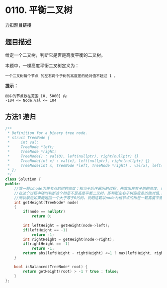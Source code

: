 # 0110. 平衡二叉树      

[力扣题目链接](https://leetcode-cn.com/problems/balanced-binary-tree/)     


## 题目描述  

给定一个二叉树，判断它是否是高度平衡的二叉树。

本题中，一棵高度平衡二叉树定义为：

    一个二叉树每个节点 的左右两个子树的高度差的绝对值不超过 1 。  

**提示：**

    树中的节点数在范围 [0, 5000] 内
    -104 <= Node.val <= 104  


## 方法1 递归  

```cpp
/**
 * Definition for a binary tree node.
 * struct TreeNode {
 *     int val;
 *     TreeNode *left;
 *     TreeNode *right;
 *     TreeNode() : val(0), left(nullptr), right(nullptr) {}
 *     TreeNode(int x) : val(x), left(nullptr), right(nullptr) {}
 *     TreeNode(int x, TreeNode *left, TreeNode *right) : val(x), left(left), right(right) {}
 * };
 */
class Solution {
public:
    //求一颗以node为根节点的树的高度；相当于后序遍历的过程，先求出左右子树的高度，再加上根节点;
    //在这个过程中随时判断这个树是不是高度平衡二叉树，即判断左右子树高度差的绝对值,如果这颗树不是高度平衡二叉树，就返回-1，所以在调用getHeight函数后面都要判断下返回值是否是-1,如一个根节点为node的树在调用getHeight(node->left)后得到了-1，说明它的左子树不是一颗高度平衡二叉树，那它肯定也不是一个高度平衡二叉树所以这一层递归也要返回-1
    //所以最后如果能返回一个大于等于0的树，说明这颗以node为根节点的树是一颗高度平衡二叉树
    int getHeight(TreeNode* node)
    {
        if(node == nullptr)
            return 0;
        
        int leftHeight = getHeight(node->left);
        if(leftHeight == -1)
            return -1;
        int rightHeight = getHeight(node->right);
        if(rightHeight == -1)
            return -1;
        return abs(leftHeight - rightHeight) <=1 ? max(leftHeight, rightHeight) + 1 : -1; 
    }

    bool isBalanced(TreeNode* root) {
        return getHeight(root) > -1 ? true : false; 
    }
};
```